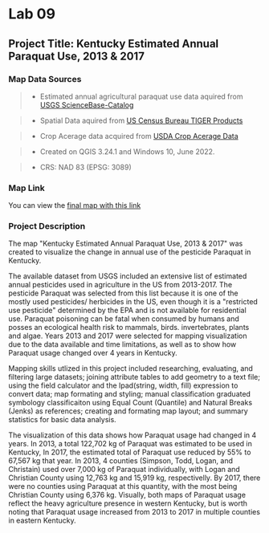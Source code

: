 # Lab 09
## Project Title: Kentucky Estimated Annual Paraquat Use, 2013 & 2017


### Map Data Sources

 >* Estimated annual agricultural paraquat use data aquired from <a href= "https://www.sciencebase.gov/catalog/item/5e95c12282ce172707f2524e" target="blank"> USGS ScienceBase-Catalog</a></p>

 >* Spatial Data aquired from <a href= "https://www.census.gov/geographies/mapping-files/<p> time-series/geo/carto-boundary-file.html" target="blank" > US Census Bureau TIGER Products</a></p>

 >* Crop Acerage data acquired from <a href= "https://www.fsa.usda.gov/news-room/efoia/electronic-reading-room/frequently-requested-information/crop-acreage-data/index" target="blank"> USDA Crop Acerage Data</a></p>

 >* Created on QGIS 3.24.1 and Windows 10, June 2022.

>* CRS: NAD 83 (EPSG: 3089)</p>

### Map Link

You can view the <a href="https://sarahcaywood.github.io/est_paraquat_use_ky_ag/" target="_blank">final map with this link</a>

### Project Description

<p>The map "Kentucky Estimated Annual Paraquat Use, 2013 & 2017" was created to visualize the change in annual use of the pesticide Paraquat in Kentucky. 

<p>The available dataset from USGS included an extensive list of estimated annual pesticides used in agriculture in the US from 2013-2017. The pesticide Paraquat was selected from this list because it is one of the mostly used pesticides/ herbicides in the US, even though it is a "restricted use pesticide" determined by the EPA and is not available for residential use.  Paraquat poisoning can be fatal when consumed by humans and posses an ecological health risk to mammals, birds. invertebrates, plants and algae. Years 2013 and 2017 were selected for mapping visualization due to the data available and time limitations, as well as to show how Paraquat usage changed over 4 years in Kentucky. 

<p> Mapping skills utlized in this project included researching, evaluating, and filtering large datasets; joining attribute tables to add geometry to a text file; using the field calculator and the Ipad(string, width, fill) expression to convert data; map formating and styling; manual classification graduated symbology classificaiton using Equal Count (Quantile) and Natural Breaks (Jenks) as references; creating and formating map layout; and summary statistics for basic data analysis. 

<p>The visualization of this data shows how Paraquat usage had changed in 4 years. In 2013, a total 122,702 kg of Paraquat was estimated to be used in Kentucky, In 2017, the estimated total of Paraquat use reduced by 55% to 67,567 kg that year. In 2013, 4 counties (Simpson, Todd, Logan, and Christain) used over 7,000 kg of Paraquat individually, with Logan and Christian County using 12,763 kg and 15,919 kg, respectivelly. By 2017, there were no counties using Paraquat at this quantity, with the most being Christian County using 6,376 kg. Visually, both maps of Paraquat usage reflect the heavy agriculture presence in western Kentucky, but is worth noting that Paraquat usage increased from 2013 to 2017 in multiple counties in eastern Kentucky. 
